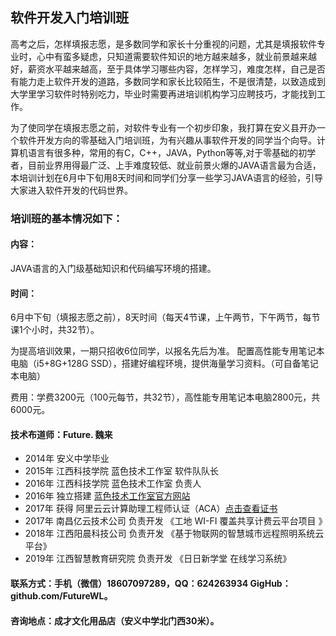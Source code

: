 ## 软件开发入门培训班

高考之后，怎样填报志愿，是多数同学和家长十分重视的问题，尤其是填报软件专业时，心中有蛮多疑虑，只知道需要软件知识的地方越来越多，就业前景越来越好，薪资水平越来越高，至于具体学习哪些内容，怎样学习，难度怎样，自己是否有能力走上软件开发的道路，多数同学和家长比较陌生，不是很清楚，以致造成到大学里学习软件时特别吃力，毕业时需要再进培训机构学习应聘技巧，才能找到工作。

为了使同学在填报志愿之前，对软件专业有一个初步印象，我打算在安义县开办一个软件开发方向的零基础入门培训班，为有兴趣从事软件开发的同学当个向导。计算机语言有很多种，常用的有C，C++，JAVA，Python等等,对于零基础的初学者，目前业界用得最广泛、上手难度较低、就业前景火爆的JAVA语言最为合适，本培训计划在6月中下旬用8天时间和同学们分享一些学习JAVA语言的经验，引导大家进入软件开发的代码世界。

### 培训班的基本情况如下：

#### 内容：

JAVA语言的入门级基础知识和代码编写环境的搭建。

#### 时间：
  
6月中下旬（填报志愿之前），8天时间（每天4节课，上午两节，下午两节，每节课1个小时，共32节）。

为提高培训效果，一期只招收6位同学，以报名先后为准。
配置高性能专用笔记本电脑（i5+8G+128G SSD），搭建好编程环境，提供海量学习资料。（可自备笔记本电脑）

费用：学费3200元（100元每节，共32节），高性能专用笔记本电脑2800元，共6000元。

#### 技术布道师：Future. 魏来

- 2014年 安义中学毕业
- 2015年 江西科技学院 蓝色技术工作室 软件队队长
- 2016年 江西科技学院 蓝色技术工作室 负责人
- 2016年 独立搭建 [蓝色技术工作室官方网站](www.lansejishu.com)
- 2017年 获得 阿里云云计算助理工程师认证（ACA）[点击查看证书](image/阿里云云计算助理工程师认证（ACA）.png)
- 2017年 南昌亿云技术公司 负责开发 《工地 WI-FI 覆盖共享计费云平台项目 》
- 2018年 江西阳晨科技公司 负责开发 《基于物联网的智慧城市远程照明系统云平台》
- 2019年 江西智慧教育研究院 负责开发 《日日新学堂 在线学习系统》

#### 联系方式：手机（微信）18607097289，QQ：624263934 GigHub：github.com/FutureWL。

#### 咨询地点：成才文化用品店（安义中学北门西30米）。
